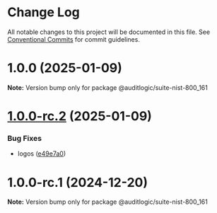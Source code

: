 # Change Log

All notable changes to this project will be documented in this file.
See [Conventional Commits](https://conventionalcommits.org) for commit guidelines.

# 1.0.0 (2025-01-09)

**Note:** Version bump only for package @auditlogic/suite-nist-800_161





# [1.0.0-rc.2](https://github.com/auditlogic/suite/compare/@auditlogic/suite-nist-800_161@1.0.0-rc.1...@auditlogic/suite-nist-800_161@1.0.0-rc.2) (2025-01-09)


### Bug Fixes

* logos ([e49e7a0](https://github.com/auditlogic/suite/commit/e49e7a02bf4796ad65ffe6748e4a155ad580ae87))





# 1.0.0-rc.1 (2024-12-20)

**Note:** Version bump only for package @auditlogic/suite-nist-800_161
